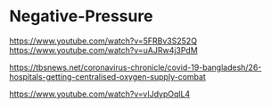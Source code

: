 # Negative-Pressure

https://www.youtube.com/watch?v=5FRBv3S252Q
https://www.youtube.com/watch?v=uAJRw4j3PdM

https://tbsnews.net/coronavirus-chronicle/covid-19-bangladesh/26-hospitals-getting-centralised-oxygen-supply-combat

https://www.youtube.com/watch?v=vIJdypOqlL4
